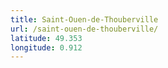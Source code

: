 ```yaml
---
title: Saint-Ouen-de-Thouberville
url: /saint-ouen-de-thouberville/
latitude: 49.353
longitude: 0.912
---
```

